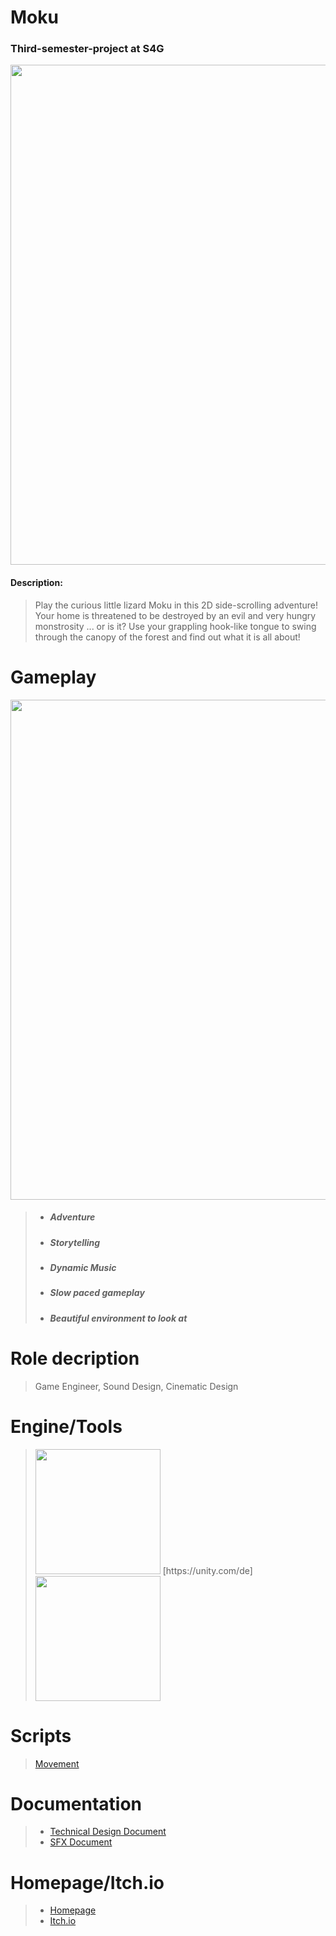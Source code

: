 # Moku
### Third-semester-project at S4G

<img src="https://user-images.githubusercontent.com/73071252/156388523-696e8eb1-4d39-44d2-9b8b-2bd6b325fe64.png" width="800" />

#### Description:
> Play the  curious little lizard Moku in this 2D side-scrolling adventure! Your home is threatened to be destroyed by an evil and very hungry monstrosity ... or is it? Use your grappling hook-like tongue to swing 
through the canopy of the forest and find out what it is all about!


# Gameplay 

<img src="https://user-images.githubusercontent.com/73071252/155980646-5991b81d-bee8-43eb-aedf-e8048d2c38d5.gif" width="800" />

> - ##### Adventure
> - ##### Storytelling
> - ##### Dynamic Music
> - ##### Slow paced gameplay
> - ##### Beautiful environment to look at

# Role decription
> Game Engineer, Sound Design, Cinematic Design

# Engine/Tools
> <img src="https://user-images.githubusercontent.com/73071252/156392267-4f301341-f902-49d8-bbc3-023aad8ab843.jpg" width="200" /> 
> [https://unity.com/de]
> <img src="https://user-images.githubusercontent.com/73071252/156392275-213df1b3-2266-41a0-8619-410a282f1799.png" width="200" />

# Scripts
> [Movement](/Assets/Scripts/Player/PlayerMovement.cs)

# Documentation
> - [Technical Design Document](https://github.com/geroj12/Moku/files/8170122/TDD.pdf)
> - [SFX Document](https://github.com/geroj12/Moku/files/8170223/SFXDocument.pdf)

# Homepage/Itch.io
> - [Homepage](https://moku-and-the-feeding-frenzy.school4games.net/)
> - [Itch.io](https://s4g.itch.io/moku-and-the-feeding-frenzy)
